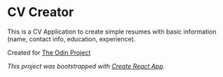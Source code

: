 <!-- @format -->

# CV Creator

This is a CV Application to create simple resumes with basic information (name, contact info, education, experience).

Created for [The Odin Project](https://www.theodinproject.com)

_This project was bootstrapped with [Create React App](https://github.com/facebook/create-react-app)._
